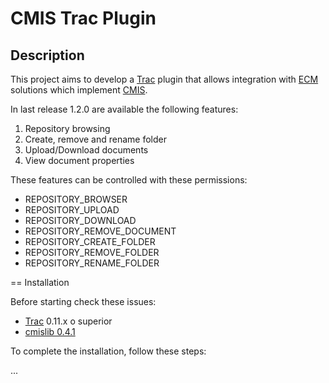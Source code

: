 # CMIS Trac Plugin
## Description

This project aims to develop a [Trac](http://trac.edgewall.org/) plugin that allows integration with [ECM](http://en.wikipedia.org/wiki/Enterprise_content_management) solutions which implement [CMIS](http://en.wikipedia.org/wiki/Content_Management_Interoperability_Services).

In last release 1.2.0 are available the following features:

1. Repository browsing
2. Create, remove and rename folder
3. Upload/Download documents
4. View document properties

These features can be controlled with these permissions:

* REPOSITORY_BROWSER
* REPOSITORY_UPLOAD
* REPOSITORY_DOWNLOAD
* REPOSITORY_REMOVE_DOCUMENT
* REPOSITORY_CREATE_FOLDER
* REPOSITORY_REMOVE_FOLDER
* REPOSITORY_RENAME_FOLDER

== Installation

Before starting check these issues:

* [Trac](http://trac.edgewall.org/) 0.11.x o superior
* [cmislib 0.4.1](http://chemistry.apache.org/python/cmislib.html)

To complete the installation, follow these steps:

...



